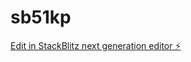# sb51kp

[Edit in StackBlitz next generation editor ⚡️](https://stackblitz.com/~/github.com/amcaw/sb51kp)
